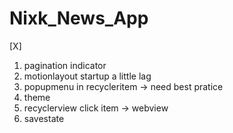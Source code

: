 # Nixk_News_App

[X]
1. pagination indicator
2. motionlayout startup a little lag
3. popupmenu in recycleritem -> need best pratice
4. theme
5. recyclerview click item -> webview
6. savestate
